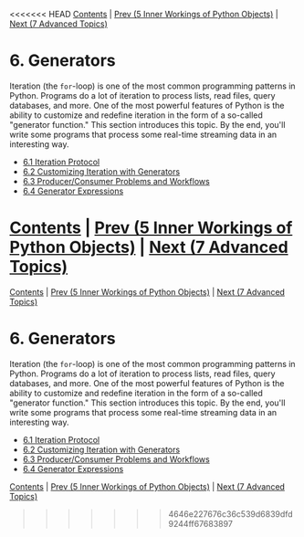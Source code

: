 <<<<<<< HEAD
[Contents](../Contents.md) \| [Prev (5 Inner Workings of Python Objects)](../05_Object_model/00_Overview.md) \| [Next (7 Advanced Topics)](../07_Advanced_Topics/00_Overview.md)

# 6. Generators

Iteration (the `for`-loop) is one of the most common programming
patterns in Python.  Programs do a lot of iteration to process lists,
read files, query databases, and more.  One of the most powerful
features of Python is the ability to customize and redefine iteration
in the form of a so-called "generator function."  This section
introduces this topic.  By the end, you'll write some programs that
process some real-time streaming data in an interesting way.

* [6.1 Iteration Protocol](01_Iteration_protocol.md)
* [6.2 Customizing Iteration with Generators](02_Customizing_iteration.md)
* [6.3 Producer/Consumer Problems and Workflows](03_Producers_consumers.md)
* [6.4 Generator Expressions](04_More_generators.md)

[Contents](../Contents.md) \| [Prev (5 Inner Workings of Python Objects)](../05_Object_model/00_Overview.md) \| [Next (7 Advanced Topics)](../07_Advanced_Topics/00_Overview.md)
=======
[Contents](../Contents.md) \| [Prev (5 Inner Workings of Python Objects)](../05_Object_model/00_Overview.md) \| [Next (7 Advanced Topics)](../07_Advanced_Topics/00_Overview.md)

# 6. Generators

Iteration (the `for`-loop) is one of the most common programming
patterns in Python.  Programs do a lot of iteration to process lists,
read files, query databases, and more.  One of the most powerful
features of Python is the ability to customize and redefine iteration
in the form of a so-called "generator function."  This section
introduces this topic.  By the end, you'll write some programs that
process some real-time streaming data in an interesting way.

* [6.1 Iteration Protocol](01_Iteration_protocol.md)
* [6.2 Customizing Iteration with Generators](02_Customizing_iteration.md)
* [6.3 Producer/Consumer Problems and Workflows](03_Producers_consumers.md)
* [6.4 Generator Expressions](04_More_generators.md)

[Contents](../Contents.md) \| [Prev (5 Inner Workings of Python Objects)](../05_Object_model/00_Overview.md) \| [Next (7 Advanced Topics)](../07_Advanced_Topics/00_Overview.md)
>>>>>>> 4646e227676c36c539d6839dfd9244ff67683897
